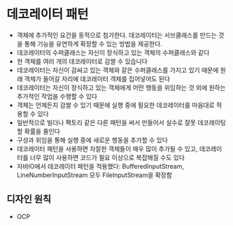 # 데코레이터 패턴

- 객체에 추가적인 요건을 동적으로 첨가한다. 데코레이터는 서브클래스를 만드는 것을 통해 기능을 유연하게 확장할 수 있는 방법을 제공한다.
- 데코레이터의 수퍼클래스는 자신이 장식하고 있는 객체의 수퍼클래스와 같다
- 한 객체를 여러 개의 데코레이터로 감쌀 수 있습니다
- 데코레이터는 자신이 감싸고 있는 객체와 같은 수퍼클래스를 가지고 있기 때문에 원래 객체가 들어갈 자리에 데코레이터 객체를 집어넣어도 된다
- 데코레이터는 자신이 장식하고 있는 객체에게 어떤 행동을 위임하는 것 외에 원하는 추가적인 작업을 수행할 수 있다
- 객체는 언제든지 감쌀 수 있기 때문에 실행 중에 필요한 데코레이터를 마음대로 적용할 수 있다
- 일반적으로 빌더나 팩토리 같은 다른 패턴을 써서 만들어서 실수로 잘못 데코레이팅할 확률을 줄인다
- 구성과 위임을 통해 실행 중에 새로운 행동을 추가할 수 있다
- 데코레이터 패턴을 사용하면 자잘한 객체들이 매우 많이 추가될 수 있고, 데코레이터를 너무 많이 사용하면 코드가 필요 이상으로 복잡해질 수도 있다
- 자바IO에서 데코레이터 패턴을 적용했다: BufferedInputStream, LineNumberInputStream 모두 FileInputStream을 확장함

## 디자인 원칙
- OCP